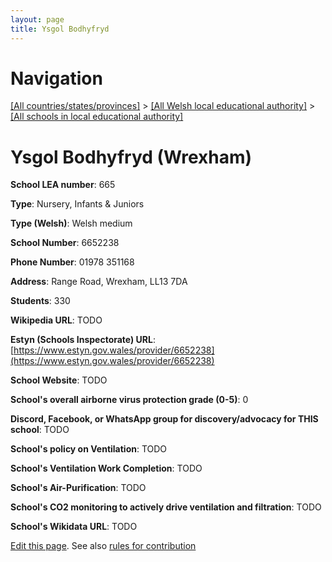 ```yaml
---
layout: page
title: Ysgol Bodhyfryd
---
```

# Navigation

[[All countries/states/provinces]](../../..) > [[All Welsh local educational authority]](../..) > [[All schools in local educational authority]](..)

# Ysgol Bodhyfryd (Wrexham)

**School LEA number**: 665

**Type**: Nursery, Infants & Juniors

**Type (Welsh)**: Welsh medium

**School Number**: 6652238

**Phone Number**: 01978 351168

**Address**: Range Road, Wrexham, LL13 7DA

**Students**: 330

**Wikipedia URL**: TODO

**Estyn (Schools Inspectorate) URL**: [https://www.estyn.gov.wales/provider/6652238](https://www.estyn.gov.wales/provider/6652238)

**School Website**: TODO

**School's overall airborne virus protection grade (0-5)**: 0

**Discord, Facebook, or WhatsApp group for discovery/advocacy for THIS school**: TODO

**School's policy on Ventilation**: TODO

**School's Ventilation Work Completion**: TODO

**School's Air-Purification**: TODO

**School's CO2 monitoring to actively drive ventilation and filtration**: TODO

**School's Wikidata URL**: TODO




[Edit this page](https://github.com/ventilate-schools/Wales/edit/prif/./Wrexham/Ysgol_Bodhyfryd.md). See also [rules for contribution](../../../contribution-rules/)